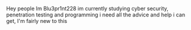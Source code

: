 Hey people Im Blu3pr1nt228
im currently studying cyber security, penetration testing and programming
i need all the advice and help i can get, I'm fairly new to this

